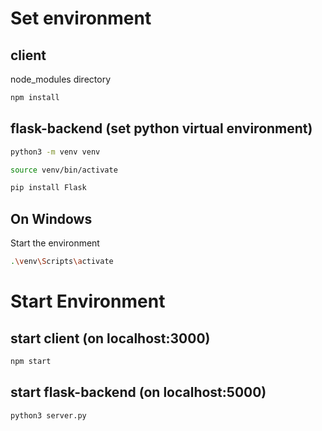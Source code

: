 # Set environment 

## client
node_modules directory
```bash
npm install
```

## flask-backend (set python virtual environment)

```bash
python3 -m venv venv
```

```bash
source venv/bin/activate 
```


```bash
pip install Flask
```

## On Windows 
Start the environment 
```bash
.\venv\Scripts\activate
```

# Start Environment

## start client (on localhost:3000)

```bash
npm start
```

## start flask-backend (on localhost:5000)

```bash
python3 server.py
```
